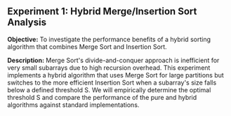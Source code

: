 ## Experiment 1: Hybrid Merge/Insertion Sort Analysis
**Objective:** To investigate the performance benefits of a hybrid sorting algorithm that combines Merge Sort and Insertion Sort.

**Description:**
Merge Sort's divide-and-conquer approach is inefficient for very small subarrays due to high recursion overhead. This experiment implements a hybrid algorithm that uses Merge Sort for large partitions but switches to the more efficient Insertion Sort when a subarray's size falls below a defined threshold S. We will empirically determine the optimal threshold S and compare the performance of the pure and hybrid algorithms against standard implementations.